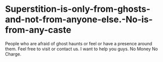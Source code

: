 # Superstition-is-only-from-ghosts-and-not-from-anyone-else.-No-is-from-any-caste
People who are afraid of ghost haunts or feel or have a presence around them. Feel free to visit or contact us. I want to help you guys. No Money No Charge.
